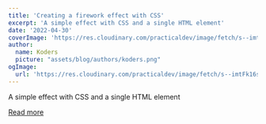 ```yaml
---
title: 'Creating a firework effect with CSS'
excerpt: 'A simple effect with CSS and a single HTML element'
date: '2022-04-30'
coverImage: 'https://res.cloudinary.com/practicaldev/image/fetch/s--imtFk16s--/c_imagga_scale,f_auto,fl_progressive,h_420,q_auto,w_1000/https://dev-to-uploads.s3.amazonaws.com/uploads/articles/6vh89jbvdb7ge8w1buz9.png'
author:
  name: Koders
  picture: "assets/blog/authors/koders.png"
ogImage:
  url: 'https://res.cloudinary.com/practicaldev/image/fetch/s--imtFk16s--/c_imagga_scale,f_auto,fl_progressive,h_420,q_auto,w_1000/https://dev-to-uploads.s3.amazonaws.com/uploads/articles/6vh89jbvdb7ge8w1buz9.png'
---
```


A simple effect with CSS and a single HTML element

[Read more](https://dev.to/alvaromontoro/creating-a-firework-effect-with-css-njg)
